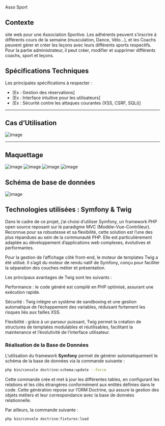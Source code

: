 Asso Sport

## Contexte
site web pour
une Association Sportive. Les adhérents peuvent s’inscrire à différents cours de la semaine
(musculation, Dance, Vélo…), et les Coachs peuvent gérer et créer les leçons avec leurs
différents sports respectifs.
Pour la partie administrateur, il peut créer, modifier et supprimer différents coachs, sport et
leçons.

## Spécifications Techniques
Les principales spécifications à respecter :
- [Ex : Gestion des réservations]
- [Ex : Interface intuitive pour les utilisateurs]
- [Ex : Sécurité contre les attaques courantes (XSS, CSRF, SQLi)]

---

## Cas d’Utilisation
![image](https://github.com/user-attachments/assets/013368c1-1d5b-4027-b027-77102464c317)

---

## Maquettage
![image](https://github.com/user-attachments/assets/cba204ba-3f3e-4bf3-9fa1-f018ad038501)
![image](https://github.com/user-attachments/assets/8d7d4a3e-17a2-4a7c-b21a-f0d318f890b6)
![image](https://github.com/user-attachments/assets/7c96d2fa-9a61-43a0-a4b4-e043866cfd35)
![image](https://github.com/user-attachments/assets/ad662e51-01a8-4474-9d65-c11b99058e9f)


## Schéma de base de données

![image](https://github.com/user-attachments/assets/2eab8b5f-dd76-43a3-9310-cd2f845ed256)


## Technologies utilisées : Symfony & Twig

Dans le cadre de ce projet, j’ai choisi d’utiliser Symfony, un framework PHP open source reposant sur le paradigme MVC (Modèle–Vue–Contrôleur). Reconnue pour sa robustesse et sa flexibilité, cette solution est l’une des plus répandues au sein de la communauté PHP. Elle est particulièrement adaptée au développement d’applications web complexes, évolutives et performantes.

Pour la gestion de l’affichage côté front-end, le moteur de templates Twig a été utilisé. Il s’agit du moteur de rendu natif de Symfony, conçu pour faciliter la séparation des couches métier et présentation.

Les principaux avantages de Twig sont les suivants :

Performance : le code généré est compilé en PHP optimisé, assurant une exécution rapide.

Sécurité : Twig intègre un système de sandboxing et une gestion automatique de l’échappement des variables, réduisant fortement les risques liés aux failles XSS.

Flexibilité : grâce à un parseur puissant, Twig permet la création de structures de templates modulables et réutilisables, facilitant la maintenance et l’évolutivité de l’interface utilisateur.

### Réalisation de la Base de Données

L’utilisation du framework **Symfony** permet de générer automatiquement le schéma de la base de données via la commande suivante :

```bash
php bin/console doctrine:schema:update --force
```


Cette commande crée et met à jour les différentes tables, en configurant les relations et les clés étrangères conformément aux entités définies dans le code. Cette génération repose sur l’ORM Doctrine, qui assure la gestion des objets métiers et leur correspondance avec la base de données relationnelle.

Par ailleurs, la commande suivante :
```bash
php bin/console doctrine:fixtures:load
```






